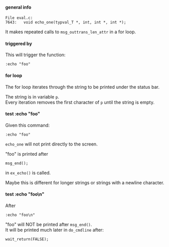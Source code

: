 #### general info

```
File eval.c:
7643:	void echo_one(typval_T *, int, int *, int *);
```

It makes repeated calls to `msg_outtrans_len_attr` in a for loop.

#### triggered by

This will trigger the function:
```
:echo "foo"
```

#### for loop

The for loop iterates through the string to be printed under the status bar.

The string is in variable `p`.\
Every iteration removes the first character of `p` until the string is empty.

#### test :echo "foo"

Given this command:
```
:echo "foo"
```

`echo_one` will not print directly to the screen.

"foo" is printed after
```
msg_end();
```
in `ex_echo()` is called.

Maybe this is different for longer strings or strings with a newline character.

#### test :echo "foo\n"

After
```
:echo "foo\n"
```

"foo" will NOT be printed after `msg_end()`.\
It will be printed much later in `do_cmdline` after:
```
wait_return(FALSE);
```
